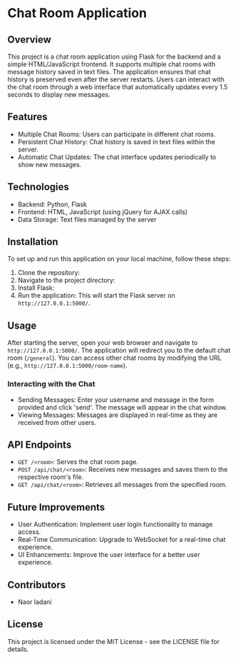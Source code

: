 # Chat Room Application

## Overview
This project is a chat room application using Flask for the backend and a simple HTML/JavaScript frontend. It supports multiple chat rooms with message history saved in text files. The application ensures that chat history is preserved even after the server restarts. Users can interact with the chat room through a web interface that automatically updates every 1.5 seconds to display new messages.

## Features
- Multiple Chat Rooms: Users can participate in different chat rooms.
- Persistent Chat History: Chat history is saved in text files within the server.
- Automatic Chat Updates: The chat interface updates periodically to show new messages.

## Technologies
- Backend: Python, Flask
- Frontend: HTML, JavaScript (using jQuery for AJAX calls)
- Data Storage: Text files managed by the server

## Installation
To set up and run this application on your local machine, follow these steps:
1. Clone the repository:
2. Navigate to the project directory:
3. Install Flask:
4. Run the application:
This will start the Flask server on `http://127.0.0.1:5000/`.

## Usage
After starting the server, open your web browser and navigate to `http://127.0.0.1:5000/`. The application will redirect you to the default chat room (`/general`). You can access other chat rooms by modifying the URL (e.g., `http://127.0.0.1:5000/room-name`).

### Interacting with the Chat
- Sending Messages: Enter your username and message in the form provided and click 'send'. The message will appear in the chat window.
- Viewing Messages: Messages are displayed in real-time as they are received from other users.

## API Endpoints
- `GET /<room>`: Serves the chat room page.
- `POST /api/chat/<room>`: Receives new messages and saves them to the respective room's file.
- `GET /api/chat/<room>`: Retrieves all messages from the specified room.

## Future Improvements
- User Authentication: Implement user login functionality to manage access.
- Real-Time Communication: Upgrade to WebSocket for a real-time chat experience.
- UI Enhancements: Improve the user interface for a better user experience.

## Contributors
- Naor ladani

## License
This project is licensed under the MIT License - see the LICENSE file for details.

